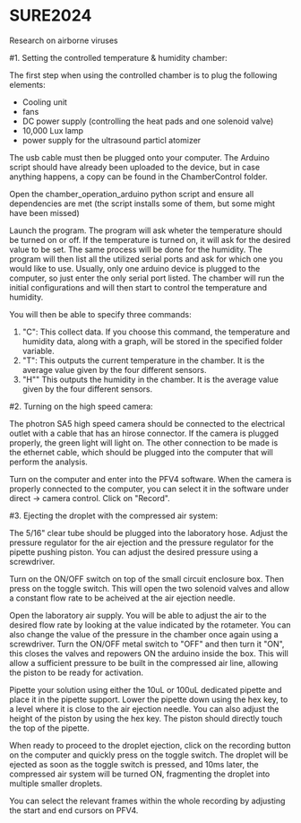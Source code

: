 # SURE2024
Research on airborne viruses

#1. Setting the controlled temperature & humidity chamber:

The first step when using the controlled chamber is to plug the following elements:
  - Cooling unit
  - fans
  - DC power supply (controlling the heat pads and one solenoid valve)
  - 10,000 Lux lamp
  - power supply for the ultrasound particl atomizer

The usb cable must then be plugged onto your computer. The Arduino script should have already been uploaded to the device, but in case anything happens, a copy can be found in the ChamberControl folder. 

Open the chamber_operation_arduino python script and ensure all dependencies are met (the script installs some of them, but some might have been missed)

Launch the program. The program will ask wheter the temperature should be turned on or off. If the temperature is turned on, it will ask for the desired value to be set. The same process will be done for the humidity. The program will then list all the utilized serial ports and ask for which one you would like to use. Usually, only one arduino device is plugged to the computer, so just enter the only serial port listed. The chamber will run the initial configurations and will then start to control the temperature and humidity.

You will then be able to specify three commands:
1) "C": This collect data. If you choose this command, the temperature and humidity data, along with a graph, will be stored in the specified folder variable.
2) "T": This outputs the current temperature in the chamber. It is the average value given by the four different sensors.
3) "H"" This outputs the humidity in the chamber. It is the average value given by the four different sensors.

#2. Turning on the high speed camera:

The photron SA5 high speed camera should be connected to the electrical outlet with a cable that has an hirose connector. If the camera is plugged properly, the green light will light on. The other connection to be made is the ethernet cable, which should be plugged into the computer that will perform the analysis. 

Turn on the computer and enter into the PFV4 software. When the camera is properly connected to the computer, you can select it in the software under direct -> camera control. Click on "Record".

#3. Ejecting the droplet with the compressed air system:

The 5/16" clear tube should be plugged into the laboratory hose. Adjust the pressure regulator for the air ejection and the pressure regulator for the pipette pushing piston. You can adjust the desired pressure using a screwdriver.

Turn on the ON/OFF switch on top of the small circuit enclosure box. Then press on the toggle switch. This will open the two solenoid valves and allow a constant flow rate to be acheived at the air ejection needle.

Open the laboratory air supply. You will be able to adjust the air to the desired flow rate by looking at the value indicated by the rotameter. You can also change the value of the pressure in the chamber once again using a screwdriver. Turn the ON/OFF metal switch to "OFF" and then turn it "ON", this closes the valves and repowers ON the arduino inside the box. This will allow a sufficient pressure to be built in the compressed air line, allowing the piston to be ready for activation.

Pipette your solution using either the 10uL or 100uL dedicated pipette and place it in the pipette support. Lower the pipette down using the hex key, to a level where it is close to the air ejection needle. You can also adjust the height of the piston by using the hex key. The piston should directly touch the top of the pipette.

When ready to proceed to the droplet ejection, click on the recording button on the computer and quickly press on the toggle switch. The droplet will be ejected as soon as the toggle switch is pressed, and 10ms later, the compressed air system will be turned ON, fragmenting the droplet into multiple smaller droplets.

You can select the relevant frames within the whole recording by adjusting the start and end cursors on PFV4.
